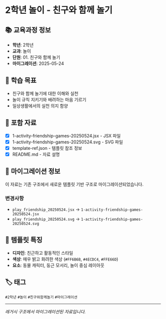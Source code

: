 # 2학년 놀이 - 친구와 함께 놀기

## 📚 교육과정 정보
- **학년**: 2학년
- **교과**: 놀이
- **단원**: 01. 친구와 함께 놀기
- **마이그레이션**: 2025-05-24

## 🎯 학습 목표
- 친구와 함께 놀기에 대한 이해와 실천
- 놀이 규칙 지키기와 배려하는 마음 기르기
- 일상생활에서의 실천 의지 함양

## 📁 포함 자료
- [x] 1-activity-friendship-games-20250524.jsx - JSX 파일
- [x] 1-activity-friendship-games-20250524.svg - SVG 파일
- [x] template-ref.json - 템플릿 참조 정보
- [x] README.md - 자료 설명

## 🔄 마이그레이션 정보
이 자료는 기존 구조에서 새로운 템플릿 기반 구조로 마이그레이션되었습니다.

### 변경사항
- `play_friendship_20250524.jsx` → `1-activity-friendship-games-20250524.jsx`
- `play_friendship_20250524.svg` → `1-activity-friendship-games-20250524.svg`

## 🎨 템플릿 특징
- **디자인**: 친근하고 활동적인 스타일
- **색상**: 매우 밝고 화려한 색상 (`#FF6B6B`, `#4ECDC4`, `#FFE66D`)
- **요소**: 동물 캐릭터, 둥근 모서리, 놀이 중심 레이아웃

## 🏷️ 태그
`#2학년` `#놀이` `#친구와함께놀기` `#마이그레이션`

---
*레거시 구조에서 마이그레이션된 자료입니다.*